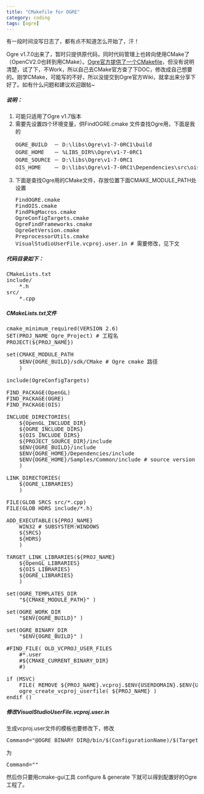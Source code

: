 ```yaml
---
title: "CMakefile for OGRE"
category: coding
tags: [ogre]
---
```


<p>有一段时间没写日志了，都有点不知道怎么开始了，汗！</p>
<p>Ogre v1.7.0出来了，暂时只提供原代码，同时代码管理上也转向使用CMake了（OpenCV2.0也转到用CMake）。<a href="http://www.ogre3d.org/wiki/index.php/Building_Your_Projects_With_CMake">Ogre官方提供了一个CMakefile</a>，但没有说明清楚，试了下，不Work，所以自己去CMake官方查了下DOC，修改成自己想要的。刚学CMake，可能写的不好，所以没提交到Ogre官方Wiki，就拿出来分享下好了。如有什么问题和建议欢迎跟帖~</p>
<h5>说明：</h5>
<ol>
    <li>可能只适用了Ogre v1.7版本</li>
    <li>需要先设置四个环境变量，供FindOGRE.cmake 文件查找Ogre用，下面是我的</li>
    <pre class="quote">OGRE_BUILD  － D:\libs\Ogre\v1-7-0RC1\build<br>OGRE_HOME   － %LIBS_DIR%\Ogre\v1-7-0RC1<br>OGRE_SOURCE － D:\libs\Ogre\v1-7-0RC1<br>OIS_HOME    － D:\libs\Ogre\v1-7-0RC1\Dependencies\src\ois-1.2.0</pre>
    <li>下面是查找Ogre用的CMake文件，存放位置下面CMAKE_MODULE_PATH处设置</li>
    <pre class="quote">FindOGRE.cmake<br>FindOIS.cmake<br>FindPkgMacros.cmake<br>OgreConfigTargets.cmake<br>OgreFindFrameworks.cmake<br>OgreGetVersion.cmake<br>PreprocessorUtils.cmake<br>VisualStudioUserFile.vcproj.user.in # 需要修改，见下文</pre>
</ol>
<h5>代码目录如下：</h5>
<pre class="code">CMakeLists.txt<br>include/<br>    *.h<br>src/<br>    *.cpp</pre>
<h5>CMakeLists.txt文件</h5>
<pre class="code">cmake_minimum_required(VERSION 2.6)<br>SET(PROJ_NAME Ogre_Project) # 工程名<br>PROJECT(${PROJ_NAME})<br><br>set(CMAKE_MODULE_PATH <br>    $ENV{OGRE_BUILD}/sdk/CMake # Ogre cmake 路径<br>    )<br><br>include(OgreConfigTargets)<br><br>FIND_PACKAGE(OpenGL)<br>FIND_PACKAGE(OGRE)<br>FIND_PACKAGE(OIS)<br><br>INCLUDE_DIRECTORIES(<br>    ${OpenGL_INCLUDE_DIR}<br>    ${OGRE_INCLUDE_DIRS}<br>    ${OIS_INCLUDE_DIRS}<br>    ${PROJECT_SOURCE_DIR}/include<br>    $ENV{OGRE_BUILD}/include<br>    $ENV{OGRE_HOME}/Dependencies/include<br>    $ENV{OGRE_HOME}/Samples/Common/include # source version<br>    )<br><br>LINK_DIRECTORIES(<br>    ${OGRE_LIBRARIES}<br>    )<br><br>FILE(GLOB SRCS src/*.cpp)<br>FILE(GLOB HDRS include/*.h)<br><br>ADD_EXECUTABLE(${PROJ_NAME}<br>    WIN32 # SUBSYSTEM:WINDOWS<br>    ${SRCS}<br>    ${HDRS}<br>    )<br><br>TARGET_LINK_LIBRARIES(${PROJ_NAME}<br>    ${OpenGL_LIBRARIES}<br>    ${OIS_LIBRARIES}<br>    ${OGRE_LIBRARIES}<br>    )<br><br>set(OGRE_TEMPLATES_DIR<br>    &quot;${CMAKE_MODULE_PATH}&quot; )<br><br>set(OGRE_WORK_DIR<br>    &quot;$ENV{OGRE_BUILD}&quot; )<br><br>set(OGRE_BINARY_DIR<br>    &quot;$ENV{OGRE_BUILD}&quot; )<br><br>#FIND_FILE( OLD_VCPROJ_USER_FILES<br>    #*.user<br>    #${CMAKE_CURRENT_BINARY_DIR} <br>    #)<br><br>if (MSVC)<br>    FILE( REMOVE ${PROJ_NAME}.vcproj.$ENV{USERDOMAIN}.$ENV{USERNAME}.user)<br>    ogre_create_vcproj_userfile( ${PROJ_NAME} )<br>endif ()</pre>
<h5>修改VisualStudioUserFile.vcproj.user.in</h5>
<p>生成vcproj.user文件的模板也要修改下，修改</p>
<pre class="code">Command=&quot;@OGRE_BINARY_DIR@/bin/$(ConfigurationName)/$(TargetFileName)&quot;</pre>
<p>为</p>
<pre class="code">Command=&quot;&quot;</pre>
<p>然后你只要用cmake-gui工具 configure &amp; generate 下就可以得到配置好的Ogre工程了。</p>
